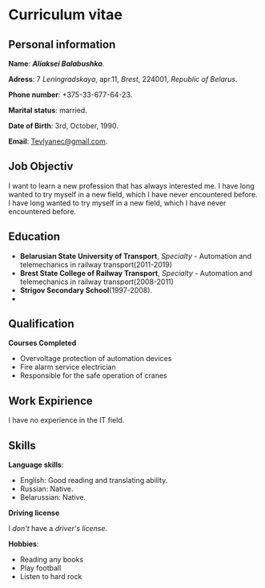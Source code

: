 # Curriculum vitae
  
## Personal information 
  
**Name**: ***Aliaksei Balabushka***.

**Adress**: 7 *Leningradskaya*, apr.11, *Brest*, 224001, *Republic of Belarus*.

**Phone number**: +375-33-677-64-23.

**Marital status**: married.

**Date of Birth**: 3rd, October, 1990.

**Email**: Tevlyanec@gmail.com.

## Job Objectiv

I want to learn a new profession that has always interested me. 
I have long wanted to try myself in a new field, which I have never encountered before.
I have long wanted to try myself in a new field, which I have never encountered before.

## Education

* **Belarusian State University of Transport**, *Specialty* - Automation and telemechanics in railway transport(2011-2019)
* **Brest State College of Railway Transport**, *Specialty* - Automation and telemechanics in railway transport(2008-2011)
* **Strigov Secondary School**(1997-2008).
* 
## Qualification

**Courses Completed**
* Overvoltage protection of automation devices
* Fire alarm service electrician
* Responsible for the safe operation of cranes
## Work Expirience

I have no experience in the IT field.

## Skills

**Language skills**:
* English: Good reading and translating ability.
* Russian: Native.
* Belarussian: Native.

**Driving license**

I *don't* have a *driver's license*.

**Hobbies**:

* Reading any books 
* Play football 
* Listen to hard rock
